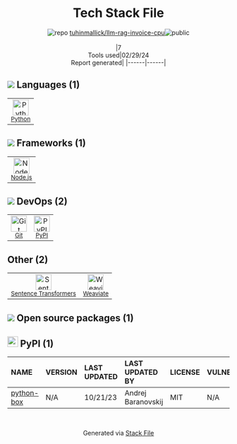 <!--
&lt;--- Readme.md Snippet without images Start ---&gt;
## Tech Stack
tuhinmallick/llm-rag-invoice-cpu is built on the following main stack:

- [Python](https://www.python.org) – Languages
- [Node.js](http://nodejs.org/) – Frameworks (Full Stack)
- [Sentence Transformers](https://www.sbert.net/) – NLP / Sentiment Analysis
- [Weaviate](https://weaviate.io/) – Search Engines

Full tech stack [here](/techstack.md)

&lt;--- Readme.md Snippet without images End ---&gt;

&lt;--- Readme.md Snippet with images Start ---&gt;
## Tech Stack
tuhinmallick/llm-rag-invoice-cpu is built on the following main stack:

- <img width='25' height='25' src='https://img.stackshare.io/service/993/pUBY5pVj.png' alt='Python'/> [Python](https://www.python.org) – Languages
- <img width='25' height='25' src='https://img.stackshare.io/service/1011/n1JRsFeB_400x400.png' alt='Node.js'/> [Node.js](http://nodejs.org/) – Frameworks (Full Stack)
- <img width='25' height='25' src='https://img.stackshare.io/service/109224/default_1167b8b1fc15f3526701cde5a789734ae865925d.png' alt='Sentence Transformers'/> [Sentence Transformers](https://www.sbert.net/) – NLP / Sentiment Analysis
- <img width='25' height='25' src='https://img.stackshare.io/service/48640/default_e449cca14683994294f8d6a9d2d22791e7e8448b.jpg' alt='Weaviate'/> [Weaviate](https://weaviate.io/) – Search Engines

Full tech stack [here](/techstack.md)

&lt;--- Readme.md Snippet with images End ---&gt;
-->
<div align="center">

# Tech Stack File
![](https://img.stackshare.io/repo.svg "repo") [tuhinmallick/llm-rag-invoice-cpu](https://github.com/tuhinmallick/llm-rag-invoice-cpu)![](https://img.stackshare.io/public_badge.svg "public")
<br/><br/>
|7<br/>Tools used|02/29/24 <br/>Report generated|
|------|------|
</div>

## <img src='https://img.stackshare.io/languages.svg'/> Languages (1)
<table><tr>
  <td align='center'>
  <img width='36' height='36' src='https://img.stackshare.io/service/993/pUBY5pVj.png' alt='Python'>
  <br>
  <sub><a href="https://www.python.org">Python</a></sub>
  <br>
  <sub></sub>
</td>

</tr>
</table>

## <img src='https://img.stackshare.io/frameworks.svg'/> Frameworks (1)
<table><tr>
  <td align='center'>
  <img width='36' height='36' src='https://img.stackshare.io/service/1011/n1JRsFeB_400x400.png' alt='Node.js'>
  <br>
  <sub><a href="http://nodejs.org/">Node.js</a></sub>
  <br>
  <sub></sub>
</td>

</tr>
</table>

## <img src='https://img.stackshare.io/devops.svg'/> DevOps (2)
<table><tr>
  <td align='center'>
  <img width='36' height='36' src='https://img.stackshare.io/service/1046/git.png' alt='Git'>
  <br>
  <sub><a href="http://git-scm.com/">Git</a></sub>
  <br>
  <sub></sub>
</td>

<td align='center'>
  <img width='36' height='36' src='https://img.stackshare.io/service/12572/-RIWgodF_400x400.jpg' alt='PyPI'>
  <br>
  <sub><a href="https://pypi.org/">PyPI</a></sub>
  <br>
  <sub></sub>
</td>

</tr>
</table>

## Other (2)
<table><tr>
  <td align='center'>
  <img width='36' height='36' src='https://img.stackshare.io/service/109224/default_1167b8b1fc15f3526701cde5a789734ae865925d.png' alt='Sentence Transformers'>
  <br>
  <sub><a href="https://www.sbert.net/">Sentence Transformers</a></sub>
  <br>
  <sub></sub>
</td>

<td align='center'>
  <img width='36' height='36' src='https://img.stackshare.io/service/48640/default_e449cca14683994294f8d6a9d2d22791e7e8448b.jpg' alt='Weaviate'>
  <br>
  <sub><a href="https://weaviate.io/">Weaviate</a></sub>
  <br>
  <sub></sub>
</td>

</tr>
</table>


## <img src='https://img.stackshare.io/group.svg' /> Open source packages (1)</h2>

## <img width='24' height='24' src='https://img.stackshare.io/service/12572/-RIWgodF_400x400.jpg'/> PyPI (1)

|NAME|VERSION|LAST UPDATED|LAST UPDATED BY|LICENSE|VULNERABILITIES|
|:------|:------|:------|:------|:------|:------|
|[python-box](https://pypi.org/project/python-box)|N/A|10/21/23|Andrej Baranovskij |MIT|N/A|

<br/>
<div align='center'>

Generated via [Stack File](https://github.com/marketplace/stack-file)
